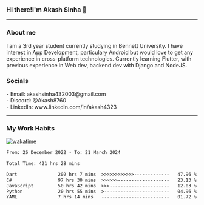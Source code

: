 <h3>Hi there!I'm Akash Sinha 👋</h3>

--- 

<h3>About me</h3>
I am a 3rd year student currently studying in Bennett University. I have interest in App Development, particulary Android but would love to get any experience in cross-platform technologies. Currently learning Flutter, with previous experience in Web dev, backend dev with Django and NodeJS.

<h3>Socials</h3>
 - Email: akashsinha432003@gmail.com<br>
 - Discord: @Akash8760<br>
 - LinkedIn: www.linkedin.com/in/akash4323<br>


---

<h3>My Work Habits</h3>

[![wakatime](https://wakatime.com/badge/user/938b2951-49cf-4810-9b9e-c17cde3d3343.svg)](https://wakatime.com/@938b2951-49cf-4810-9b9e-c17cde3d3343)

<!--START_SECTION:waka-->

```txt
From: 26 December 2022 - To: 21 March 2024

Total Time: 421 hrs 28 mins

Dart               202 hrs 7 mins  >>>>>>>>>>>>-------------   47.96 %
C#                 97 hrs 30 mins  >>>>>>-------------------   23.13 %
JavaScript         50 hrs 42 mins  >>>----------------------   12.03 %
Python             20 hrs 55 mins  >------------------------   04.96 %
YAML               7 hrs 14 mins   -------------------------   01.72 %
```

<!--END_SECTION:waka-->

